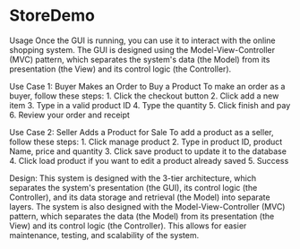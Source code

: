 # StoreDemo
Usage Once the GUI is running, you can use it to interact with the online shopping system. The GUI is designed using the Model-View-Controller (MVC) pattern, which separates the system's data (the Model) from its presentation (the View) and its control logic (the Controller). 

Use Case 1: Buyer Makes an Order to Buy a Product To make an order as a buyer, follow these steps: 1.	Click the checkout button 2.	Click add a new item 3.	Type in a valid product ID 4.	Type the quantity 5.	Click finish and pay 6.	Review your order and receipt 

Use Case 2: Seller Adds a Product for Sale To add a product as a seller, follow these steps: 1.	Click manage product 2.	Type in product ID, product Name, price and quantity 3.	Click save product to update it to the database 4.	Click load product if you want to edit a product already saved 5.	Success 

Design: This system is designed with the 3-tier architecture, which separates the system's presentation (the GUI), its control logic (the Controller), and its data storage and retrieval (the Model) into separate layers. The system is also designed with the Model-View-Controller (MVC) pattern, which separates the data (the Model) from its presentation (the View) and its control logic (the Controller). This allows for easier maintenance, testing, and scalability of the system.